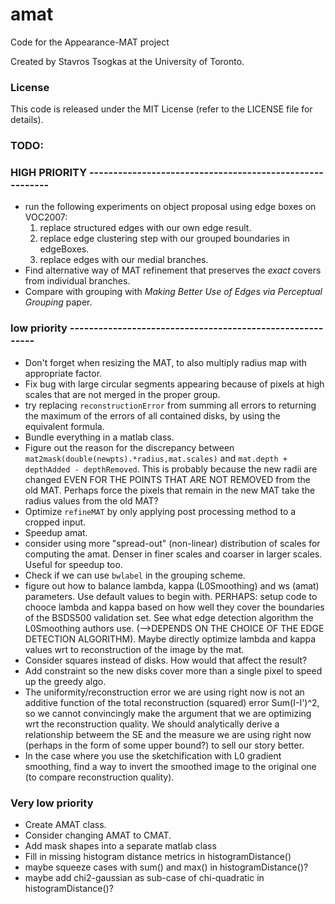 # amat
Code for the Appearance-MAT project

Created by Stavros Tsogkas at the University of Toronto.

### License

This code is released under the MIT License (refer to the LICENSE file for details).

### TODO:
### HIGH PRIORITY ---------------------------------------------------------
- run the following experiments on object proposal using edge boxes on VOC2007:
	1. replace structured edges with our own edge result.
	2. replace edge clustering step with our grouped boundaries in edgeBoxes.
	3. replace edges with our medial branches.
- Find alternative way of MAT refinement that preserves the _exact_ covers from 
	individual branches. 
- Compare with grouping with *Making Better Use of Edges via Perceptual Grouping* paper.

### low priority ----------------------------------------------------------
- Don't forget when resizing the MAT, to also multiply radius map with appropriate factor.	
- Fix bug with large circular segments appearing because of pixels at high scales that 
	are not merged in the proper group.
- try replacing `reconstructionError` from summing all errors to returning the maximum
	of the errors of all contained disks, by using the equivalent formula.
- Bundle everything in a matlab class.
- Figure out the reason for the discrepancy between `mat2mask(double(newpts).*radius,mat.scales)`
	and `mat.depth + depthAdded - depthRemoved`. This is probably because the
 	new radii are changed EVEN FOR THE POINTS THAT ARE NOT REMOVED from the old MAT.
 	Perhaps force the pixels that remain in the new MAT take the radius values from 
 	the old MAT?
- Optimize `refineMAT` by only applying post processing method to a cropped input.
- Speedup amat.
- consider using more "spread-out" (non-linear) distribution of scales for computing the amat.
	Denser in finer scales and coarser in larger scales. Useful for speedup too.
- Check if we can use `bwlabel` in the grouping scheme.
- figure out how to balance lambda, kappa (L0Smoothing) and ws (amat) parameters.
  Use default values to begin with.
  PERHAPS: setup code to chooce lambda and kappa based on how well they cover the 
  boundaries of the BSDS500 validation set. See what edge detection algorithm 
  the L0Smoothing authors use. (-->DEPENDS ON THE CHOICE OF THE EDGE DETECTION ALGORITHM).
  Maybe directly optimize lambda and kappa values wrt to reconstruction of the image
  by the mat.
- Consider squares instead of disks. How would that affect the result?
- Add constraint so the new disks cover more than a single pixel to speed up the greedy algo.
- The uniformity/reconstruction error we are using right now is not an additive function of the total 
	reconstruction (squared) error Sum(I-I')^2, so we cannot convincingly make the argument that 
	we are optimizing wrt the reconstruction quality. We should analytically derive a relationship 
	betweem the SE and the measure we are using right now (perhaps in the form of some upper bound?)
	to sell our story better.
- In the case where you use the sketchification with L0 gradient smoothing, find a way to invert
	the smoothed image to the original one (to compare reconstruction quality).	

### Very low priority
- Create AMAT class. 
- Consider changing AMAT to CMAT.
- Add mask shapes into a separate matlab class
- Fill in missing histogram distance metrics in histogramDistance()
- maybe squeeze cases with sum() and max() in histogramDistance()?
- maybe add chi2-gaussian as sub-case of chi-quadratic in histogramDistance()?

